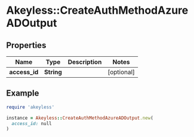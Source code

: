 # Akeyless::CreateAuthMethodAzureADOutput

## Properties

| Name | Type | Description | Notes |
| ---- | ---- | ----------- | ----- |
| **access_id** | **String** |  | [optional] |

## Example

```ruby
require 'akeyless'

instance = Akeyless::CreateAuthMethodAzureADOutput.new(
  access_id: null
)
```

